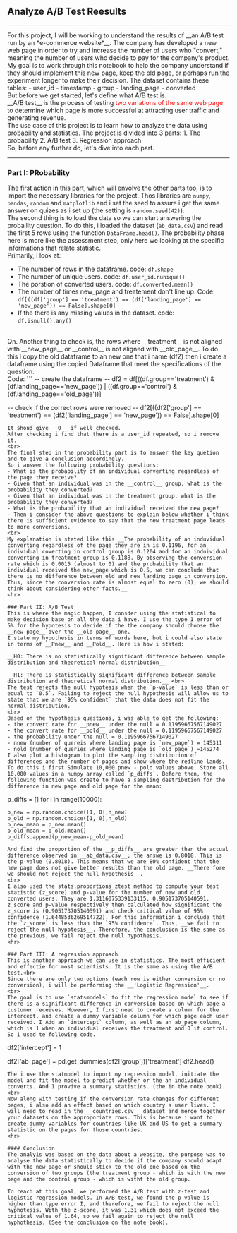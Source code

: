## Analyze A/B Test Reesults
<hr>
For this project, I will be working to understand the results of __an A/B test run by an *e-commerce website*__. The company has developed a new web page in order to try and increase the number of users who "convert," meaning the number of users who decide to pay for the company's product. My goal is to work through this notebook to help the company understand if they should implement this new page, keep the old page, or perhaps run the experiment longer to make their decision.
The dataset contains these tables:
- user_id
- timestamp
- group
- landing_page
- converted
<br>
But before we get started, let's define what A/B test is.<br>
__A/B test__ is the process of testing <span style="color:red">two variations of the same web page</span> to determine which page is more successful at attracting user traffic and generating revenue.
<br>
The use case of this project is to learn how to analyze the data using probability and statistics. The project is divided into 3 parts:
1. The probability
2. A/B test
3. Regression approach
<br>
So, before any further do, let's dive into each part.
<hr>

### Part I: PRobability
The first action in this part, which will envolve the other parts too, is to import the necessary libraries for the project. Thos libraries are `numpy`, `pandas`, `random` and `matplotlib` and i set the seed to assure i get the same answer on quizes as i set up (the setting is `random.seed(42)`).
<br>
The second thing is to load the data so we can start answering the probaility question. To do this, i loaded the dataset (`ab_data.csv`) and read the first 5 rows using the function `DataFrame.head()`. The probability phase here is more like the assessment step, only here we looking at the specific informations that relate statistic.<br>
Primarily, i look at:
- The number of rows in the dataframe. code: `df.shape`
- The number of unique users. code: `df.user_id.nunique()`
- The porstion of converted users. code: `df.converted.mean()`
- The number of times new_page and treatement don't line up. Code: `df[((df['group'] == 'treatment') == (df['landing_page'] == 'new_page')) == False].shape[0]`
- If the there is any missing values in the dataset. code: `df.isnull().any()`
<br>
Qn. Another thing to check is, the rows where __treatment__ is not aligned with __new_page__ or __control__ is not aligned with __old_page__. To do this I copy the old dataframe to an new one that i name (df2) then i create a dataframe using the copied Dataframe that meet the specifications of the question.
<br>
Code:
```
-- create the dataframe --
df2 = df[((df.group=='treatment') & (df.landing_page=='new_page')) | ((df.group=='control') & (df.landing_page=='old_page'))]

-- check if the correct rows were removed --
df2[((df2['group'] == 'treatment') == (df2['landing_page'] == 'new_page')) == False].shape[0]
```
It shoud give __0__ if well checked.
After checking i find that there is a user_id repeated, so i remove it.
<br>
The final step in the probability part is to answer the key quetion and to give a conclusion accordingly.
So i answer the following probability questions:
- What is the probability of an individual converting regardless of the page they receive?
- Given that an individual was in the __control__ group, what is the probability they converted?
- Given that an individual was in the treatment group, what is the probability they converted?
- What is the probability that an individual received the new page?
- Then i consider the above questions to explain below whether i think there is sufficient evidence to say that the new treatment page leads to more conversions.
<br>
My explanation is stated like this __The probability of an induvidual converting regardless of the page they are in is 0.1196, for an individual coverting in control group is 0.1204 and for an induividual converting in treatment group is 0.1188. By observing the conversion rate which is 0.0015 (almost to 0) and the probability that an individual received the new_page which is 0.5, we can conclude that there is no difference between old and new landing page in conversion. Thus, since the conversion rate is almost equal to zero (0), we should think about considering other facts.__
<hr>

### Part II: A/B Test
This is where the magic happen, I consder using the statistical to make decision base on all the data i have. I use the type I error of 5% for the hypotesis to decide if the the company should choose the __new page__ over the __old page__ one.
I state my hypothesis in terms of words here, but i could also state in terms of __Pnew__ and __Pold__. Here is how i stated:

__H0: There is no statistically significant difference between sample distribution and theoretical normal distribution__

__H1: There is statistically significant difference between sample distribution and theoretical normal distribution.__ <br>
The test rejects the null hypotesis when the `p-value` is less than or equal to `0.5`. Failing to reject the null hypothesis will allow us to state that we are `95% confident` that the data does not fit the normal distribution.
<br>
Based on the hypothesis questions, i was able to get the following:
- the convert rate for __pnew__ under the null = 0.11959667567149027
- the convert rate for __pold__ under the null = 0.11959667567149027
- the probability under the null = 0.11959667567149027
- nnew (number of quereis where landing page is `new_page`) = 145311
- nold (number of queries where landing page is `old_page`) =145274
I also plot a histogram to plot the sampling distribution of differences and the number of pages and show where the redline lands. To do this i first Simulate 10,000 pnew - pold values above. Store all 10,000 values in a numpy array called `p_diffs`. Before then, the following function was create to have a sampling destribution for the difference in new page and old page for the mean:

```
p_diffs = []
for i in range(10000):
    
    p_new = np.random.choice([1, 0],n_new)
    p_old = np.random.choice([1, 0],n_old)
    p_new_mean = p_new.mean()
    p_old_mean = p_old.mean()
    p_diffs.append(p_new_mean-p_old_mean)
```
And find the proportion of the __p_diffs__ are greater than the actual difference observed in __ab_data.csv__; the answe is 0.8018. This is the p-value (0.8018). This means that we are 80% confident that the new page does not give better results than the old page. __There fore we should not reject the null hypothesis__.
<br>
I also used the stats.proportions_ztest method to compute your test statistic (z_score) and p-value for the number of new and old converted users. They are 1.3116075339133115, 0.905173705140591, z_score and p-value respectively then calculated how significant the z_score is (0.905173705140591) and check critical value of 95% confidence (1.6448536269514722). For this information i conclude that the `z_score` is less than the `95% confidence`. Thus, __we fail to reject the null hypotesis__. Therefore, the conclusion is the same as the previous, we fail reject the null hypothesis.
<hr>

### Part III: A regression approach
This is another approach we can use in statistics. The most efficient and effectie for most scientists. It is the same as using the A/B test.<br>
Since there are only two options (each row is either conversion or no conversion), i will be performing the __'Logistic Regression'__.
<br>
The goal is to use `statsmodels` to fit the regression model to see if there is a significant difference in conversion based on which page a customer receives. However, I first need to create a column for the intercept, and create a dummy variable column for which page each user received. I Add an `intercept` column, as well as an ab_page column, which is 1 when an individual receives the treatment and 0 if control. So i used te following code.
```
df2['intercept'] = 1

df2['ab_page'] = pd.get_dummies(df2['group'])['treatment']
df2.head()
```
The i use the statmodel to import my regression model, initiate the model and fit the model to predict whether or the an individual converts. And I provive a summary statistics. (the in the note book).
<br>
Now along with testing if the conversion rate changes for different pages, i also add an effect based on which country a user lives. I will need to read in the __countries.csv__ dataset and merge together your datasets on the approporiate rows. This is because i want to create dummy variables for countries like UK and US to get a summary statistic on the pages for those countries.
<hr>

#### Conclusion
The analyis was based on the data about a website, the purpose was to analyse the data statistically to decide if the company should adapt with the new page or should stick to the old one based on the conversion of two groups (the treatment group - which is with the new page and the control group - which is witht the old group.

To reach at this goal, we performed the A/B test with z-test and logistic regression models. In A/B test, we found the p-value is higher than type error I, and therefore, we fail to reject the null hyphotesis. With the z-score, it was 1.31 which does not exceed the critical value of 1.64, so we fail again to reject the null hyphothesis. (See the conclusion on the note book).
